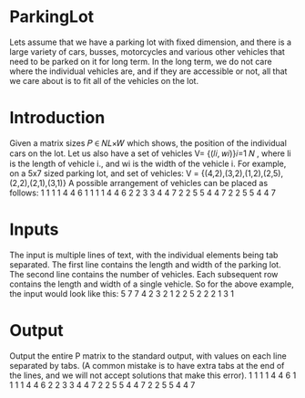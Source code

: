 # ParkingLot
Lets assume that we have a parking lot with fixed dimension, and there is a large variety of cars, busses,
motorcycles and various other vehicles that need to be parked on it for long term. In the long term, we
do not care where the individual vehicles are, and if they are accessible or not, all that we care about is
to fit all of the vehicles on the lot.

# Introduction
Given a matrix sizes 𝑃 ∈ 𝑁𝐿×𝑊 which shows, the position of the individual cars on the lot. Let us also
have a set of vehicles V= {(𝑙𝑖, 𝑤𝑖)}𝑖=1
𝑁 , where li is the length of vehicle i., and wi is the width of the vehicle
i. For example, on a 5x7 sized parking lot, and set of vehicles:
V = {(4,2),(3,2),(1,2),(2,5),(2,2),(2,1),(3,1)}
A possible arrangement of vehicles can be placed as follows:
1 1 1 1 4 4 6
1 1 1 1 4 4 6
2 2 3 3 4 4 7
2 2 5 5 4 4 7
2 2 5 5 4 4 7

# Inputs
The input is multiple lines of text, with the individual elements being tab separated. The first line
contains the length and width of the parking lot. The second line contains the number of vehicles. Each
subsequent row contains the length and width of a single vehicle. So for the above example, the input
would look like this:
5 7
7
4 2
3 2
1 2
2 5
2 2
2 1
3 1

# Output
Output the entire P matrix to the standard output, with values on each line separated by tabs. (A
common mistake is to have extra tabs at the end of the lines, and we will not accept solutions that make
this error).
1 1 1 1 4 4 6
1 1 1 1 4 4 6
2 2 3 3 4 4 7
2 2 5 5 4 4 7
2 2 5 5 4 4 7
